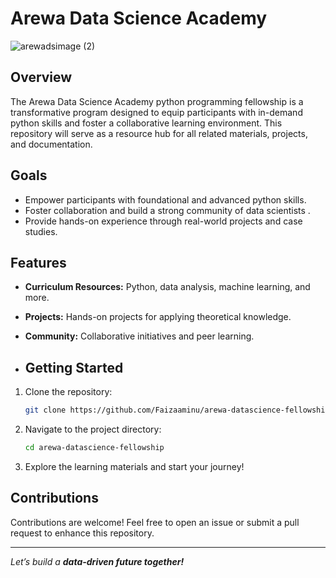 # Arewa Data Science Academy
![arewadsimage (2)](https://github.com/user-attachments/assets/e1d473f5-b11f-4497-9bc2-8c297d9286ba)


## Overview
The Arewa Data Science Academy python programming fellowship is a transformative program designed to equip participants with in-demand python skills and foster a collaborative learning environment. This repository will serve as a resource hub for all related materials, projects, and documentation.
## Goals
- Empower participants with foundational and advanced python skills.
- Foster collaboration and build a strong community of data scientists .
- Provide hands-on experience through real-world projects and case studies.

## Features
- **Curriculum Resources:** Python, data analysis, machine learning, and more.
- **Projects:** Hands-on projects for applying theoretical knowledge.
- **Community:** Collaborative initiatives and peer learning.

- ## Getting Started
1. Clone the repository:
   ```bash
   git clone https://github.com/Faizaaminu/arewa-datascience-fellowship.git
   ```
2. Navigate to the project directory:
   ```bash
   cd arewa-datascience-fellowship
   ```
3. Explore the learning materials and start your journey!

## Contributions
Contributions are welcome! Feel free to open an issue or submit a pull request to enhance this repository.

---

_Let’s build a **data-driven future together!**_

